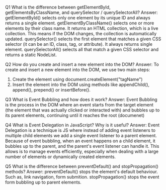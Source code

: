 Q1 What is the difference between getElementById, getElementsByClassName, and querySelector / querySelectorAll?
 Answer: getElementById() selects only one element by its unique ID and always returns a single element.
 getElementByClassName() selects one or more elements by their class name. It returns an HTML collection, which is a live collection. This means if the DOM changes, the collection is automatically updated.
 querySelector() selects the first element that matches a given CSS selector (it can be an ID, class, tag, or attribute). It always returns single element.
 querySelectorAll() selects all that match a given CSS selector and returns a static NodeList.

Q2 How do you create and insert a new element into the DOM?
 Answer: To create and insert a new element into the DOM, we use two main steps:
 1. Create the element using document.createElement("tagName")
 2. Insert the element into the DOM using methods like appendChild(), append(), prepend() or insertBefore().

Q3 What is Event Bubbling and how does it work?
Answer: Event Bubbling is the process in the DOM where an event starts from the target element (the element that was actually clicked or interacted with) and bubbles up to its parent elements, continuing until it reaches the root (documenet)

Q4 What is Event Delegation in JavaScript? Why is it useful?
Answer: Event Delegation is a technique is JS where instead of adding event listeners to multiple child elements we add a single event listener to a parent element. Because of event bubbling, when an event happens on a child element, it bubbles up to the parent, and the parent's event listener can handle it. This allows is to manage events efficiently, especially when dealing with a large number of elements or dynamically created elements.

Q5 What is the difference between preventDefault() and stopPropagation() methods?
Answer: preventDefault() stops the element's default behaviour. Such as, link navigation, form submition.
stopPropagation() stops the event form bubbling up to parent elements.
